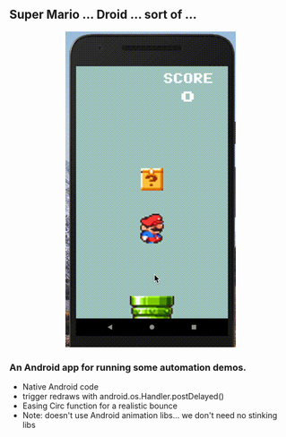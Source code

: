 ## Super Mario ... Droid ... sort of ...

<p align="center">
  <img src="https://github.com/SeanFelipe/Appiumario/raw/master/gif/mario_jump.gif">
</p>

### An Android app for running some automation demos.

* Native Android code
* trigger redraws with android.os.Handler.postDelayed()
* Easing Circ function for a realistic bounce
* Note: doesn't use Android animation libs... we don't need no stinking libs
